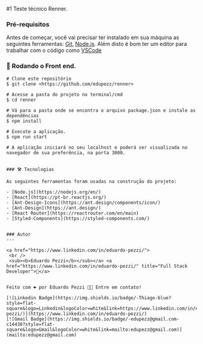 #1 Teste técnico Renner.

### Pré-requisitos

Antes de começar, você vai precisar ter instalado em sua máquina as seguintes ferramentas:
[Git](https://git-scm.com), [Node.js](https://nodejs.org/en/).
Além disto é bom ter um editor para trabalhar com o código como [VSCode](https://code.visualstudio.com/)

### 🎲 Rodando o Front end.

```bash/terminal/wsl
# Clone este repositório
$ git clone <https://github.com/edupezz/renner>

# Acesse a pasta do projeto no terminal/cmd
$ cd renner

# Vá para a pasta onde se encontra o arquivo package.json e instale as dependências
$ npm install

# Execute a aplicação.
$ npm run start

# A aplicação iniciará no seu localhost e poderá ser visualizada no navegador de sua preferência, na porta 3000.


### 🛠 Tecnologias

As seguintes ferramentas foram usadas na construção do projeto:

- [Node.js](https://nodejs.org/en/)
- [React](https://pt-br.reactjs.org/)
- [Ant-Design-Icons](https://ant.design/components/icon/)
- [Ant-Design](https://ant.design/)
- [React Router](https://reactrouter.com/en/main)
- [Styled-Components](https://styled-components.com/)


### Autor
---

<a href="https://www.linkedin.com/in/eduardo-pezzi/">
 <br />
 <sub><b>Eduardo Pezzi</b></sub></a> <a href="https://www.linkedin.com/in/eduardo-pezzi/" title="Full Stack Developer">🚀</a>


Feito com ❤️ por Eduardo Pezzi 👋🏽 Entre em contato!

[![Linkedin Badge](https://img.shields.io/badge/-Thiago-blue?style=flat-square&logo=Linkedin&logoColor=white&link=https://www.linkedin.com/in/eduardo-pezzi/)](https://www.linkedin.com/in/eduardo-pezzi/)
[![Gmail Badge](https://img.shields.io/badge/-edupezz@gmail.com-c14438?style=flat-square&logo=Gmail&logoColor=white&link=mailto:edupezz@gmail.com)](mailto:edupezz@gmail.com)
```
